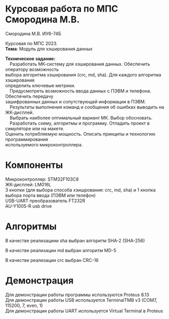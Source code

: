 # Курсовая работа по МПС Смородина М.В.
Смородина М.В. ИУ6-74Б

Курсовая по МПС 2023.  
<b>Тема</b>: Модуль для хэширования данных  
  
<b>Техническое задание:</b>  
&emsp;Разработать МК-систему для хэширования данных. Обеспечить оператору возможность  
выбора алгоритма хэширования (crc, md, sha). Для каждого алгоритма хэширования  
определить ключевые метрики.  
&emsp;Предусмотреть возможность ввода данных с ПЭВМ и телефона. Обеспечить передачу  
зашифрованных данных и сопутствующей информации в ПЭВМ.  
&emsp;Результаты выполнения команд и сообщения об ошибках выводить на ЖК-дисплей.  
&emsp;Выбрать наиболее оптимальный вариант МК. Выбор обосновать.  
&emsp;Разработать схему, алгоритмы и программу. Отладить проект в симуляторе или на макете.  
Оценить потребляемую мощность. Описать принципы и технологию программирования  
используемого микроконтроллера.

# Компоненты
Микроконтроллер: STM32F103C8  
ЖК-дисплей: LM016L  
3 кнопки (для выбора способа хэишрования: crc, md, sha) и 1 кнопка выбора порта ввода (ПЭВМ или телефон)  
USB-UART преобразователь FT232R  
AU-Y1005-R usb drive

# Алгоритмы
В качестве реализациии sha выбран алгоритм SHA-2 (SHA-256)

В качестве реализации md выбран алгоритм MD-5

В качестве реализации crc выбран CRC-16  

# Демонстрация  
Для демонстрации работы программы используются Proteus 8.13  
Для демонстрации работы USB используется TerminalTMB v3 (COM7, 115200, 7, even, 1)  
Для демонстрации работы UART используется Virtual Terminal в Proteus
